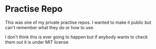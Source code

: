 # Practise Repo

This was one of my private practise repos. I wanted to make it public but can't remember what they do or how to use.

I don't think this is ever going to happen but if anybody wants to check them out it is under MIT license
